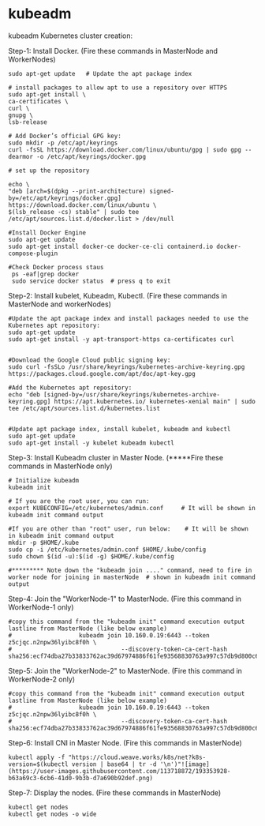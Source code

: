 # kubeadm
kubeadm
Kubernetes cluster creation:

Step-1:  Install Docker.​ (Fire these commands in MasterNode and WorkerNodes)

    sudo apt-get update   # Update the apt package index
      
    # install packages to allow apt to use a repository over HTTPS
    sudo apt-get install \              
    ca-certificates \
    curl \
    gnupg \
    lsb-release ​                                                              

    # Add Docker’s official GPG key:  
    sudo mkdir -p /etc/apt/keyrings​      
    curl -fsSL https://download.docker.com/linux/ubuntu/gpg | sudo gpg --dearmor -o /etc/apt/keyrings/docker.gpg       
     
    # set up the repository
    
    echo \
    "deb [arch=$(dpkg --print-architecture) signed-by=/etc/apt/keyrings/docker.gpg] https://download.docker.com/linux/ubuntu \
    $(lsb_release -cs) stable" | sudo tee /etc/apt/sources.list.d/docker.list > /dev/null
    
    #Install Docker Engine
    sudo apt-get update
    sudo apt-get install docker-ce docker-ce-cli containerd.io docker-compose-plugin
    
    #Check Docker process staus
     ps -eaf|grep docker
     sudo service docker status  # press q to exit
 
                     

Step-2: Install kubelet, Kubeadm, Kubectl.​ (Fire these commands in MasterNode and workerNodes)

    
    #Update the apt package index and install packages needed to use the Kubernetes apt repository:
    sudo apt-get update
    sudo apt-get install -y apt-transport-https ca-certificates curl

    
    #Download the Google Cloud public signing key:
    sudo curl -fsSLo /usr/share/keyrings/kubernetes-archive-keyring.gpg https://packages.cloud.google.com/apt/doc/apt-key.gpg
    
    #Add the Kubernetes apt repository:
    echo "deb [signed-by=/usr/share/keyrings/kubernetes-archive-keyring.gpg] https://apt.kubernetes.io/ kubernetes-xenial main" | sudo tee /etc/apt/sources.list.d/kubernetes.list

    
    #Update apt package index, install kubelet, kubeadm and kubectl
    sudo apt-get update
    sudo apt-get install -y kubelet kubeadm kubectl
    
    
    

Step-3: Install Kubeadm cluster in Master Node.​ (*****Fire these commands in MasterNode only)

    # Initialize kubeadm
    kubeadm init
    
    # If you are the root user, you can run:
    export KUBECONFIG=/etc/kubernetes/admin.conf     # It will be shown in kubeadm init command output
    
    #If you are other than "root" user, run below:    # It will be shown in kubeadm init command output
    mkdir -p $HOME/.kube
    sudo cp -i /etc/kubernetes/admin.conf $HOME/.kube/config
    sudo chown $(id -u):$(id -g) $HOME/.kube/config
    
    #********* Note down the "kubeadm join ...." command, need to fire in worker node for joining in masterNode  # shown in kubeadm init command output




    

Step-4: Join the "WorkerNode-1" to MasterNode.​ (Fire this command in WorkerNode-1 only)

    #copy this command from the "kubeadm init" command execution output lastline from MasterNode (like below example)
    #                   kubeadm join 10.160.0.19:6443 --token z5cjqc.n2npw36lyibc8f0h \
    #                               --discovery-token-ca-cert-hash sha256:ecf74dba27b33833762ac39d67974886f61fe93568830763a997c57db9d800c6


   

Step-5: Join the "WorkerNode-2" to MasterNode.​  (Fire this command in WorkerNode-2 only)

    
    #copy this command from the "kubeadm init" command execution output lastline from MasterNode (like below example)
    #                   kubeadm join 10.160.0.19:6443 --token z5cjqc.n2npw36lyibc8f0h \
    #                               --discovery-token-ca-cert-hash sha256:ecf74dba27b33833762ac39d67974886f61fe93568830763a997c57db9d800c6

    

Step-6: Install CNI in Master Node.​ (Fire this commands in MasterNode)

        
    kubectl apply -f "https://cloud.weave.works/k8s/net?k8s-version=$(kubectl version | base64 | tr -d '\n')"![image](https://user-images.githubusercontent.com/113718872/193353928-b63a69c3-6cb6-41d0-9b3b-d7a690b92def.png)


    
Step-7: Display the nodes.​ (Fire these commands in MasterNode)

    kubectl get nodes
    kubectl get nodes -o wide

  

